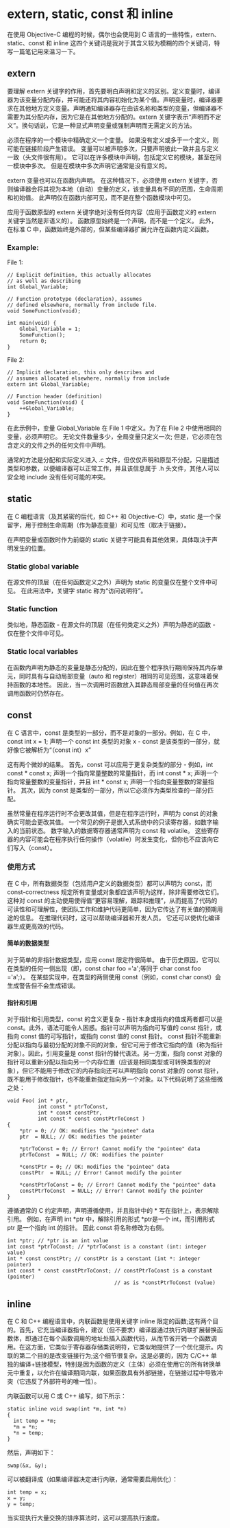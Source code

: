 # extern, static, const 和 inline

在使用 Objective-C 编程的时候，偶尔也会使用到 C 语言的一些特性，extern、static、const 和 inline 这四个关键词是我对于其含义较为模糊的四个关键词，特写一篇笔记用来温习一下。

## extern

要理解 extern 关键字的作用，首先要明白声明和定义的区别。定义变量时，编译器为该变量分配内存，并可能还将其内容初始化为某个值。声明变量时，编译器要求在其他地方定义变量。声明通知编译器存在由该名称和类型的变量，但编译器不需要为其分配内存，因为它是在其他地方分配的。extern 关键字表示“声明而不定义”。换句话说，它是一种显式声明变量或强制声明而无需定义的方法。

必须在程序的一个模块中精确定义一个变量。 如果没有定义或多于一个定义，则可能在链接阶段产生错误。 变量可以被声明多次，只要声明彼此一致并且与定义一致（头文件很有用）。 它可以在许多模块中声明，包括定义它的模块，甚至在同一模块中多次。 但是在模块中多次声明它通常是没有意义的。

extern 变量也可以在函数内声明。 在这种情况下，必须使用 extern 关键字，否则编译器会将其视为本地（自动）变量的定义，该变量具有不同的范围，生命周期和初始值。 此声明仅在函数内部可见，而不是在整个函数模块中可见。

应用于函数原型的 extern 关键字绝对没有任何内容（应用于函数定义的 extern 关键字当然是非语义的）。 函数原型始终是一个声明，而不是一个定义。 此外，在标准 C 中，函数始终是外部的，但某些编译器扩展允许在函数内定义函数。

### Example:

File 1:
```objc
// Explicit definition, this actually allocates
// as well as describing
int Global_Variable;

// Function prototype (declaration), assumes 
// defined elsewhere, normally from include file.       
void SomeFunction(void);        

int main(void) {
    Global_Variable = 1;
    SomeFunction();
    return 0;
} 
```

File 2:
```objc
// Implicit declaration, this only describes and
// assumes allocated elsewhere, normally from include
extern int Global_Variable;  

// Function header (definition)
void SomeFunction(void) {       
    ++Global_Variable;
}
```

在此示例中，变量 Global_Variable 在 File 1 中定义。为了在 File 2 中使用相同的变量，必须声明它。 无论文件数量多少，全局变量只定义一次; 但是，它必须在包含定义的文件之外的任何文件中声明。

通常的方法是分配和实际定义进入 .c 文件，但仅仅声明和原型不分配，只是描述类型和参数，以便编译器可以正常工作，并且该信息属于 .h 头文件，其他人可以安全地 include 没有任何可能的冲突。

## static

在 C 编程语言（及其紧密的后代，如 C++ 和 Objective-C）中，static 是一个保留字，用于控制生命周期（作为静态变量）和可见性（取决于链接）。

在声明变量或函数时作为前缀的 static 关键字可能具有其他效果，具体取决于声明发生的位置。

### Static global variable

在源文件的顶层（在任何函数定义之外）声明为 static 的变量仅在整个文件中可见。 在此用法中，关键字 static 称为“访问说明符”。

### Static function

类似地，静态函数 - 在源文件的顶层（在任何类定义之外）声明为静态的函数 - 仅在整个文件中可见。

### Static local variables

在函数内声明为静态的变量是静态分配的，因此在整个程序执行期间保持其内存单元，同时具有与自动局部变量（auto 和 register）相同的可见范围，这意味着保持函数的本地性。 因此，当一次调用时函数放入其静态局部变量的任何值在再次调用函数时仍然存在。

## const

在 C 语言中，const 是类型的一部分，而不是对象的一部分。例如，在 C 中，const int x = 1; 声明一个 const int 类型的对象 x  -  const 是该类型的一部分，就好像它被解析为“（const int）x”

这有两个微妙的结果。 首先，const 可以应用于更复杂类型的部分 - 例如，int const * const x; 声明一个指向常量整数的常量指针，而 int const * x; 声明一个指向常量整数的变量指针，并且 int * const x; 声明一个指向变量整数的常量指针。 其次，因为 const 是类型的一部分，所以它必须作为类型检查的一部分匹配。 

虽然常量在程序运行时不会更改其值，但是在程序运行时，声明为 const 的对象确实可能会更改其值。 一个常见的例子是嵌入式系统中的只读寄存器，如数字输入的当前状态。 数字输入的数据寄存器通常声明为 const 和 volatile。 这些寄存器的内容可能会在程序执行任何操作（volatile）时发生变化，但你也不应该向它们写入（const）。

### 使用方式

在 C 中，所有数据类型（包括用户定义的数据类型）都可以声明为 const，而 const-correctness 规定所有变量或对象都应该声明为这样，除非需要修改它们。 这种对 const 的主动使用使得值“更容易理解，跟踪和推理”，从而提高了代码的可读性和可理解性，使团队工作和维护代码更简单，因为它传达了有关值的预期用途的信息。 在推理代码时，这可以帮助编译器和开发人员。 它还可以使优化编译器生成更高效的代码。

#### 简单的数据类型

对于简单的非指针数据类型，应用 const 限定符很简单。 由于历史原因，它可以在类型的任何一侧出现（即，const char foo ='a';等同于 char const foo ='a';）。 在某些实现中，在类型的两侧使用 const（例如，const char const）会生成警告但不会生成错误。

#### 指针和引用

对于指针和引用类型，const 的含义更复杂 - 指针本身或指向的值或两者都可以是 const。此外，语法可能令人困惑。指针可以声明为指向可写值的 const 指针，或指向 const 值的可写指针，或指向 const 值的 const 指针。 const 指针不能重新分配以指向与最初分配的对象不同的对象，但它可用于修改它指向的值（称为指针对象）。因此，引用变量是 const 指针的替代语法。另一方面，指向 const 对象的指针可以重新分配以指向另一个内存位置（应该是相同类型或可转换类型的对象），但它不能用于修改它的内存指向还可以声明指向 const 对象的 const 指针，既不能用于修改指针，也不能重新指定指向另一个对象。以下代码说明了这些细微之处：

```objc
void Foo( int * ptr,
          int const * ptrToConst,
          int * const constPtr,
          int const * const constPtrToConst )
{
    *ptr = 0; // OK: modifies the "pointee" data
    ptr  = NULL; // OK: modifies the pointer

    *ptrToConst = 0; // Error! Cannot modify the "pointee" data
    ptrToConst  = NULL; // OK: modifies the pointer

    *constPtr = 0; // OK: modifies the "pointee" data
    constPtr  = NULL; // Error! Cannot modify the pointer

    *constPtrToConst = 0; // Error! Cannot modify the "pointee" data
    constPtrToConst  = NULL; // Error! Cannot modify the pointer
}
```

遵循通常的 C 约定声明，声明遵循使用，并且指针中的 * 写在指针上，表示解除引用。 例如，在声明 int *ptr 中，解除引用的形式 *ptr是一个 int，而引用形式 ptr 是一个指向 int 的指针。 因此 const 将名称修改为右侧。

```objc
int *ptr; // *ptr is an int value
int const *ptrToConst; // *ptrToConst is a constant (int: integer value)
int * const constPtr; // constPtr is a constant (int *: integer pointer)
int const * const constPtrToConst; // constPtrToConst is a constant (pointer)
                                   // as is *constPtrToConst (value)
```

## inline

在 C 和 C++ 编程语言中，内联函数是使用关键字 inline 限定的函数;这有两个目的。首先，它充当编译器指令，建议（但不要求）编译器通过执行内联扩展替换函数体，即通过在每个函数调用的地址处插入函数代码，从而节省开销一个函数调用。在这方面，它类似于寄存器存储类说明符，它类似地提供了一个优化提示。内联的第二个目的是改变链接行为;这个细节很复杂。这是必要的，因为 C/C++ 单独的编译+链接模型，特别是因为函数的定义（主体）必须在使用它的所有转换单元中重复，以允许在编译期间内联，如果函数具有外部链接，在链接过程中导致冲突（它违反了外部符号的唯一性）。

内联函数可以用 C 或 C++ 编写，如下所示：

```objc
static inline void swap(int *m, int *n)
{
  int temp = *m;
  *m = *n;
  *n = temp;
}
```

然后，声明如下：

```objc
swap(&x, &y);
```

可以被翻译成（如果编译器决定进行内联，通常需要启用优化）：

```objc
int temp = x;
x = y;
y = temp;
```

当实现执行大量交换的排序算法时，这可以提高执行速度。